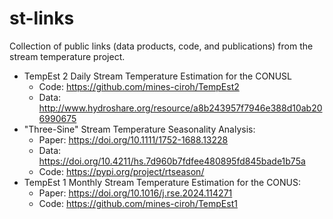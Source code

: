 # st-links
Collection of public links (data products, code, and publications) from the stream temperature project.

- TempEst 2 Daily Stream Temperature Estimation for the CONUSL
  - Code: https://github.com/mines-ciroh/TempEst2
  - Data: http://www.hydroshare.org/resource/a8b243957f7946e388d10ab206990675
- "Three-Sine" Stream Temperature Seasonality Analysis:
  - Paper: https://doi.org/10.1111/1752-1688.13228
  - Data: https://doi.org/10.4211/hs.7d960b7fdfee480895fd845bade1b75a
  - Code: https://pypi.org/project/rtseason/
- TempEst 1 Monthly Stream Temperature Estimation for the CONUS:
  - Paper: https://doi.org/10.1016/j.rse.2024.114271
  - Code: https://github.com/mines-ciroh/TempEst1
